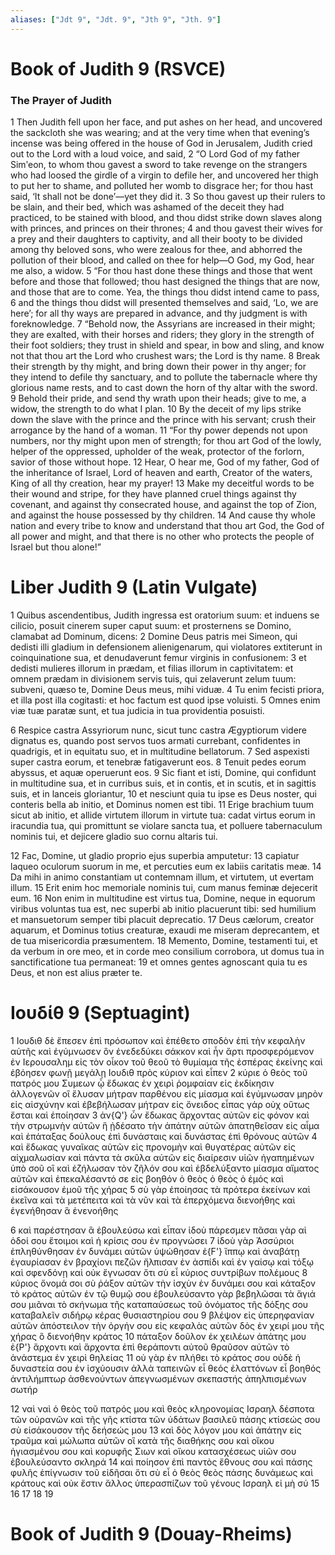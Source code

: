 ```yaml
---
aliases: ["Jdt 9", "Jdt. 9", "Jth 9", "Jth. 9"]
---
```



# Book of Judith 9 (RSVCE)

### The Prayer of Judith
1 Then Judith fell upon her face, and put ashes on her head, and uncovered the sackcloth she was wearing; and at the very time when that evening’s incense was being offered in the house of God in Jerusalem, Judith cried out to the Lord with a loud voice, and said,
2 “O Lord God of my father Simʹeon, to whom thou gavest a sword to take revenge on the strangers who had loosed the girdle of a virgin to defile her, and uncovered her thigh to put her to shame, and polluted her womb to disgrace her; for thou hast said, ‘It shall not be done’—yet they did it.
3 So thou gavest up their rulers to be slain, and their bed, which was ashamed of the deceit they had practiced, to be stained with blood, and thou didst strike down slaves along with princes, and princes on their thrones;
4 and thou gavest their wives for a prey and their daughters to captivity, and all their booty to be divided among thy beloved sons, who were zealous for thee, and abhorred the pollution of their blood, and called on thee for help—O God, my God, hear me also, a widow.
5 “For thou hast done these things and those that went before and those that followed; thou hast designed the things that are now, and those that are to come. Yea, the things thou didst intend came to pass,
6 and the things thou didst will presented themselves and said, ‘Lo, we are here’; for all thy ways are prepared in advance, and thy judgment is with foreknowledge.
7 “Behold now, the Assyrians are increased in their might; they are exalted, with their horses and riders; they glory in the strength of their foot soldiers; they trust in shield and spear, in bow and sling, and know not that thou art the Lord who crushest wars; the Lord is thy name.
8 Break their strength by thy might, and bring down their power in thy anger; for they intend to defile thy sanctuary, and to pollute the tabernacle where thy glorious name rests, and to cast down the horn of thy altar with the sword.
9 Behold their pride, and send thy wrath upon their heads; give to me, a widow, the strength to do what I plan.
10 By the deceit of my lips strike down the slave with the prince and the prince with his servant; crush their arrogance by the hand of a woman.
11 “For thy power depends not upon numbers, nor thy might upon men of strength; for thou art God of the lowly, helper of the oppressed, upholder of the weak, protector of the forlorn, savior of those without hope.
12 Hear, O hear me, God of my father, God of the inheritance of Israel, Lord of heaven and earth, Creator of the waters, King of all thy creation, hear my prayer!
13 Make my deceitful words to be their wound and stripe, for they have planned cruel things against thy covenant, and against thy consecrated house, and against the top of Zion, and against the house possessed by thy children.
14 And cause thy whole nation and every tribe to know and understand that thou art God, the God of all power and might, and that there is no other who protects the people of Israel but thou alone!”


# Liber Judith 9 (Latin Vulgate)

1 Quibus ascendentibus, Judith ingressa est oratorium suum: et induens se cilicio, posuit cinerem super caput suum: et prosternens se Domino, clamabat ad Dominum, dicens:
2 Domine Deus patris mei Simeon, qui dedisti illi gladium in defensionem alienigenarum, qui violatores extiterunt in coinquinatione sua, et denudaverunt femur virginis in confusionem:
3 et dedisti mulieres illorum in prædam, et filias illorum in captivitatem: et omnem prædam in divisionem servis tuis, qui zelaverunt zelum tuum: subveni, quæso te, Domine Deus meus, mihi viduæ.
4 Tu enim fecisti priora, et illa post illa cogitasti: et hoc factum est quod ipse voluisti.
5 Omnes enim viæ tuæ paratæ sunt, et tua judicia in tua providentia posuisti.

6 Respice castra Assyriorum nunc, sicut tunc castra Ægyptiorum videre dignatus es, quando post servos tuos armati currebant, confidentes in quadrigis, et in equitatu suo, et in multitudine bellatorum.
7 Sed aspexisti super castra eorum, et tenebræ fatigaverunt eos.
8 Tenuit pedes eorum abyssus, et aquæ operuerunt eos.
9 Sic fiant et isti, Domine, qui confidunt in multitudine sua, et in curribus suis, et in contis, et in scutis, et in sagittis suis, et in lanceis gloriantur,
10 et nesciunt quia tu ipse es Deus noster, qui conteris bella ab initio, et Dominus nomen est tibi.
11 Erige brachium tuum sicut ab initio, et allide virtutem illorum in virtute tua: cadat virtus eorum in iracundia tua, qui promittunt se violare sancta tua, et polluere tabernaculum nominis tui, et dejicere gladio suo cornu altaris tui.

12 Fac, Domine, ut gladio proprio ejus superbia amputetur:
13 capiatur laqueo oculorum suorum in me, et percuties eum ex labiis caritatis meæ.
14 Da mihi in animo constantiam ut contemnam illum, et virtutem, ut evertam illum.
15 Erit enim hoc memoriale nominis tui, cum manus feminæ dejecerit eum.
16 Non enim in multitudine est virtus tua, Domine, neque in equorum viribus voluntas tua est, nec superbi ab initio placuerunt tibi: sed humilium et mansuetorum semper tibi placuit deprecatio.
17 Deus cælorum, creator aquarum, et Dominus totius creaturæ, exaudi me miseram deprecantem, et de tua misericordia præsumentem.
18 Memento, Domine, testamenti tui, et da verbum in ore meo, et in corde meo consilium corrobora, ut domus tua in sanctificatione tua permaneat:
19 et omnes gentes agnoscant quia tu es Deus, et non est alius præter te.


# Ιουδίθ 9 (Septuagint)

1 Ιουδιθ δὲ ἔπεσεν ἐπὶ πρόσωπον καὶ ἐπέθετο σποδὸν ἐπὶ τὴν κεφαλὴν αὐτῆς καὶ ἐγύμνωσεν ὃν ἐνεδεδύκει σάκκον καὶ ἦν ἄρτι προσφερόμενον ἐν Ιερουσαλημ εἰς τὸν οἶκον τοῦ θεοῦ τὸ θυμίαμα τῆς ἑσπέρας ἐκείνης καὶ ἐβόησεν φωνῇ μεγάλῃ Ιουδιθ πρὸς κύριον καὶ εἶπεν
2 κύριε ὁ θεὸς τοῦ πατρός μου Συμεων ᾧ ἔδωκας ἐν χειρὶ ῥομφαίαν εἰς ἐκδίκησιν ἀλλογενῶν οἳ ἔλυσαν μήτραν παρθένου εἰς μίασμα καὶ ἐγύμνωσαν μηρὸν εἰς αἰσχύνην καὶ ἐβεβήλωσαν μήτραν εἰς ὄνειδος εἶπας γάρ οὐχ οὕτως ἔσται καὶ ἐποίησαν
3 ἀν{Q'} ὧν ἔδωκας ἄρχοντας αὐτῶν εἰς φόνον καὶ τὴν στρωμνὴν αὐτῶν ἣ ᾐδέσατο τὴν ἀπάτην αὐτῶν ἀπατηθεῖσαν εἰς αἷμα καὶ ἐπάταξας δούλους ἐπὶ δυνάσταις καὶ δυνάστας ἐπὶ θρόνους αὐτῶν
4 καὶ ἔδωκας γυναῖκας αὐτῶν εἰς προνομὴν καὶ θυγατέρας αὐτῶν εἰς αἰχμαλωσίαν καὶ πάντα τὰ σκῦλα αὐτῶν εἰς διαίρεσιν υἱῶν ἠγαπημένων ὑπὸ σοῦ οἳ καὶ ἐζήλωσαν τὸν ζῆλόν σου καὶ ἐβδελύξαντο μίασμα αἵματος αὐτῶν καὶ ἐπεκαλέσαντό σε εἰς βοηθόν ὁ θεὸς ὁ θεὸς ὁ ἐμός καὶ εἰσάκουσον ἐμοῦ τῆς χήρας
5 σὺ γὰρ ἐποίησας τὰ πρότερα ἐκείνων καὶ ἐκεῖνα καὶ τὰ μετέπειτα καὶ τὰ νῦν καὶ τὰ ἐπερχόμενα διενοήθης καὶ ἐγενήθησαν ἃ ἐνενοήθης

6 καὶ παρέστησαν ἃ ἐβουλεύσω καὶ εἶπαν ἰδοὺ πάρεσμεν πᾶσαι γὰρ αἱ ὁδοί σου ἕτοιμοι καὶ ἡ κρίσις σου ἐν προγνώσει
7 ἰδοὺ γὰρ Ἀσσύριοι ἐπληθύνθησαν ἐν δυνάμει αὐτῶν ὑψώθησαν ἐ{F'} ἵππῳ καὶ ἀναβάτῃ ἐγαυρίασαν ἐν βραχίονι πεζῶν ἤλπισαν ἐν ἀσπίδι καὶ ἐν γαίσῳ καὶ τόξῳ καὶ σφενδόνῃ καὶ οὐκ ἔγνωσαν ὅτι σὺ εἶ κύριος συντρίβων πολέμους
8 κύριος ὄνομά σοι σὺ ῥάξον αὐτῶν τὴν ἰσχὺν ἐν δυνάμει σου καὶ κάταξον τὸ κράτος αὐτῶν ἐν τῷ θυμῷ σου ἐβουλεύσαντο γὰρ βεβηλῶσαι τὰ ἅγιά σου μιᾶναι τὸ σκήνωμα τῆς καταπαύσεως τοῦ ὀνόματος τῆς δόξης σου καταβαλεῖν σιδήρῳ κέρας θυσιαστηρίου σου
9 βλέψον εἰς ὑπερηφανίαν αὐτῶν ἀπόστειλον τὴν ὀργήν σου εἰς κεφαλὰς αὐτῶν δὸς ἐν χειρί μου τῆς χήρας ὃ διενοήθην κράτος
10 πάταξον δοῦλον ἐκ χειλέων ἀπάτης μου ἐ{P'} ἄρχοντι καὶ ἄρχοντα ἐπὶ θεράποντι αὐτοῦ θραῦσον αὐτῶν τὸ ἀνάστεμα ἐν χειρὶ θηλείας
11 οὐ γὰρ ἐν πλήθει τὸ κράτος σου οὐδὲ ἡ δυναστεία σου ἐν ἰσχύουσιν ἀλλὰ ταπεινῶν εἶ θεός ἐλαττόνων εἶ βοηθός ἀντιλήμπτωρ ἀσθενούντων ἀπεγνωσμένων σκεπαστής ἀπηλπισμένων σωτήρ

12 ναὶ ναὶ ὁ θεὸς τοῦ πατρός μου καὶ θεὸς κληρονομίας Ισραηλ δέσποτα τῶν οὐρανῶν καὶ τῆς γῆς κτίστα τῶν ὑδάτων βασιλεῦ πάσης κτίσεώς σου σὺ εἰσάκουσον τῆς δεήσεώς μου
13 καὶ δὸς λόγον μου καὶ ἀπάτην εἰς τραῦμα καὶ μώλωπα αὐτῶν οἳ κατὰ τῆς διαθήκης σου καὶ οἴκου ἡγιασμένου σου καὶ κορυφῆς Σιων καὶ οἴκου κατασχέσεως υἱῶν σου ἐβουλεύσαντο σκληρά
14 καὶ ποίησον ἐπὶ παντὸς ἔθνους σου καὶ πάσης φυλῆς ἐπίγνωσιν τοῦ εἰδῆσαι ὅτι σὺ εἶ ὁ θεὸς θεὸς πάσης δυνάμεως καὶ κράτους καὶ οὐκ ἔστιν ἄλλος ὑπερασπίζων τοῦ γένους Ισραηλ εἰ μὴ σύ
15 
16 
17 
18 
19


# Book of Judith 9 (Douay-Rheims)


